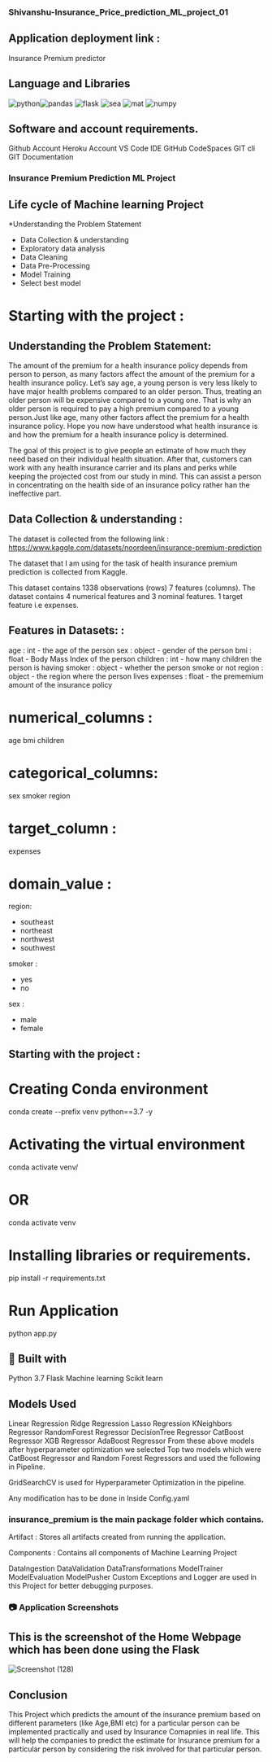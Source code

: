 ### Shivanshu-Insurance_Price_prediction_ML_project_01

## Application deployment link :
Insurance Premium predictor

## Language and Libraries
![python](https://github.com/shiva4778/insurance_premium_prediction/assets/89657400/97a26c75-7bba-4a70-b925-167db18bd1b3)![pandas](https://github.com/shiva4778/insurance_premium_prediction/assets/89657400/4589e0eb-b2b5-4927-a4b2-7ee79724e977)
![flask](https://github.com/shiva4778/insurance_premium_prediction/assets/89657400/bb7ee9ea-7684-4057-bb1b-df37cf594042)
![sea](https://github.com/shiva4778/insurance_premium_prediction/assets/89657400/216b8828-16ba-475f-bb63-21d15e329f00)
![mat](https://github.com/shiva4778/insurance_premium_prediction/assets/89657400/4f0df5c6-bd7b-4c98-840e-fd4b1c47aed8)
![numpy](https://github.com/shiva4778/insurance_premium_prediction/assets/89657400/405632ec-9ada-47e9-87cb-673e5cde4750)


## Software and account requirements.
Github Account
Heroku Account
VS Code IDE
GitHub CodeSpaces
GIT cli
GIT Documentation
### Insurance Premium Prediction ML Project
## Life cycle of Machine learning Project

*Understanding the Problem Statement
* Data Collection & understanding
* Exploratory data analysis
* Data Cleaning
* Data Pre-Processing
* Model Training 
* Select best model
# Starting with the project :

## Understanding the Problem Statement:
The amount of the premium for a health insurance policy depends from person to person, as many factors affect the amount of the premium for a health insurance policy. Let’s say age, a young person is very less likely to have major health problems compared to an older person. Thus, treating an older person will be expensive compared to a young one. That is why an older person is required to pay a high premium compared to a young person.Just like age, many other factors affect the premium for a health insurance policy. Hope you now have understood what health insurance is and how the premium for a health insurance policy is determined.

The goal of this project is to give people an estimate of how much they need based on their individual health situation. After that, customers can work with any health insurance carrier and its plans and perks while keeping the projected cost from our study in mind. This can assist a person in concentrating on the health side of an insurance policy rather han the ineffective part.

## Data Collection & understanding :
The dataset is collected from the following link : https://www.kaggle.com/datasets/noordeen/insurance-premium-prediction

The dataset that I am using for the task of health insurance premium prediction is collected from Kaggle.

This dataset contains 1338 observations (rows)
7 features (columns).
The dataset contains 4 numerical features and 3 nominal features.
1 target feature i.e expenses.
## Features in Datasets: :
age : int - the age of the person
sex : object - gender of the person
bmi : float - Body Mass Index of the person
children : int - how many children the person is having
smoker : object - whether the person smoke or not
region : object - the region where the person lives
expenses : float - the prememium amount of the insurance policy
# numerical_columns :

age
bmi
children
# categorical_columns:

sex
smoker
region
# target_column :

expenses
# domain_value :

region:
  - southeast
  - northeast
  - northwest
  - southwest

smoker :
  - yes
  - no

sex :
- male
- female
## Starting with the project :
# Creating Conda environment

conda create --prefix venv python==3.7 -y
# Activating the virtual environment

conda activate venv/
# OR

conda activate venv
# Installing libraries or requirements.

pip install -r requirements.txt
# Run Application

python app.py
## 🔧 Built with
Python 3.7
Flask
Machine learning
Scikit learn
## Models Used
Linear Regression
Ridge Regression
Lasso Regression
KNeighbors Regressor
RandomForest Regressor
DecisionTree Regressor
CatBoost Regressor
XGB Regressor
AdaBoost Regressor
From these above models after hyperparameter optimization we selected Top two models which were CatBoost Regressor and Random Forest Regressors and used the following in Pipeline.

GridSearchCV is used for Hyperparameter Optimization in the pipeline.

Any modification has to be done in Inside Config.yaml

### insurance_premium is the main package folder which contains.
Artifact : Stores all artifacts created from running the application.

Components : Contains all components of Machine Learning Project

DataIngestion
DataValidation
DataTransformations
ModelTrainer
ModelEvaluation
ModelPusher
Custom Exceptions and Logger are used in this Project for better debugging purposes.

### 📷 Application Screenshots
## This is the screenshot of the Home Webpage which has been done using the Flask
![Screenshot (128)](https://github.com/shiva4778/insurance_premium_prediction/assets/89657400/01f676e3-0b15-4d3d-9102-75e1681c692d)


## Conclusion
This Project which predicts the amount of the insurance premium based on different parameters (like Age,BMI etc) for a particular person can be implemented practically and used by Insurance Comapnies in real life. This will help the companies to predict the estimate for Insurance premium for a particular person by considering the risk involved for that particular person.
